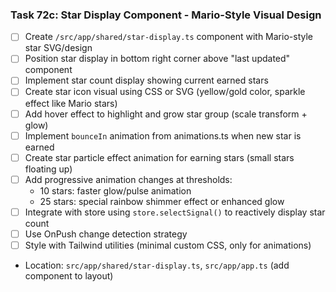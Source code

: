 ### Task 72c: Star Display Component - Mario-Style Visual Design
- [ ] Create `/src/app/shared/star-display.ts` component with Mario-style star SVG/design
- [ ] Position star display in bottom right corner above "last updated" component
- [ ] Implement star count display showing current earned stars
- [ ] Create star icon visual using CSS or SVG (yellow/gold color, sparkle effect like Mario stars)
- [ ] Add hover effect to highlight and grow star group (scale transform + glow)
- [ ] Implement `bounceIn` animation from animations.ts when new star is earned
- [ ] Create star particle effect animation for earning stars (small stars floating up)
- [ ] Add progressive animation changes at thresholds:
  - 10 stars: faster glow/pulse animation
  - 25 stars: special rainbow shimmer effect or enhanced glow
- [ ] Integrate with store using `store.selectSignal()` to reactively display star count
- [ ] Use OnPush change detection strategy
- [ ] Style with Tailwind utilities (minimal custom CSS, only for animations)
- Location: `src/app/shared/star-display.ts`, `src/app/app.ts` (add component to layout)
